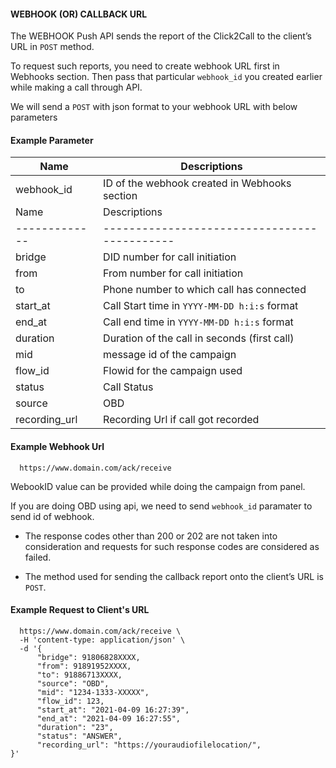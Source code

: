 #### WEBHOOK (OR) CALLBACK URL

The WEBHOOK Push API sends the report of the Click2Call to the client’s URL in `POST` method.

To request such reports, you need to create webhook URL first in Webhooks section. Then pass that particular `webhook_id` you created earlier while making a call through API.

We will send a `POST` with json format to your webhook URL with below parameters

#### Example Parameter

 Name          | Descriptions                                         |
| ------------- | ---------------------------------------------------- |
| webhook_id        | ID of the webhook created in Webhooks section   |
| Name          | Descriptions                                 |
| ------------- | -------------------------------------------- |
| bridge        | DID number for call initiation                       |
| from          | From number for call initiation                       |
| to            | Phone number to which call has connected     |
| start_at      | Call Start time in `YYYY-MM-DD h:i:s` format |
| end_at        | Call end time in `YYYY-MM-DD h:i:s` format   |
| duration      | Duration of the call in seconds (first call) |
| mid           | message id of the campaign    |
| flow_id       | Flowid for the campaign used    |
| status        | Call Status                                  |
| source        | OBD                                          |
| recording_url | Recording Url if call got recorded           |

#### Example Webhook Url

```
  https://www.domain.com/ack/receive
```

WebookID value can be provided while doing the campaign from panel.

If you are doing OBD using api, we need to send `webhook_id` paramater to send id of webhook.

- The response codes other than 200 or 202 are not taken into consideration and requests for such response codes are considered as failed.

- The method used for sending the callback report onto the client’s URL is `POST`.

#### Example Request to Client's URL

```curl -X POST \ 
  https://www.domain.com/ack/receive \
  -H 'content-type: application/json' \
  -d '{
      "bridge": 91806828XXXX,
      "from": 91891952XXXX,
      "to": 91886713XXXX,
      "source": "OBD",
      "mid": "1234-1333-XXXXX",
      "flow_id": 123,
      "start_at": "2021-04-09 16:27:39",
      "end_at": "2021-04-09 16:27:55",
      "duration": "23",
      "status": "ANSWER",
      "recording_url": "https://youraudiofilelocation/",
}'